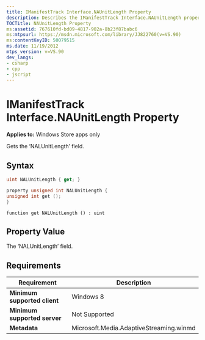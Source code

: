 ```yaml
---
title: IManifestTrack Interface.NAUnitLength Property
description: Describes the IManifestTrack Interface.NAUnitLength property and provides the property's syntax, property value, and requirements.
TOCTitle: NAUnitLength Property
ms:assetid: 767610fd-bd09-4817-902a-8b23f87babc6
ms:mtpsurl: https://msdn.microsoft.com/library/JJ822760(v=VS.90)
ms:contentKeyID: 50079515
ms.date: 11/19/2012
mtps_version: v=VS.90
dev_langs:
- csharp
- cpp
- jscript
---
```


# IManifestTrack Interface.NAUnitLength Property

**Applies to:** Windows Store apps only

Gets the ‘NALUnitLength’ field.

## Syntax

```csharp
uint NALUnitLength { get; }
```

```cpp
property unsigned int NALUnitLength {
unsigned int get ();
}
```

```jscript
function get NALUnitLength () : uint
```

## Property Value

The ‘NALUnitLength’ field.

## Requirements

|Requirement|Description|
|--- |--- |
|**Minimum supported client**|Windows 8|
|**Minimum supported server**|Not Supported|
|**Metadata**|Microsoft.Media.AdaptiveStreaming.winmd|
